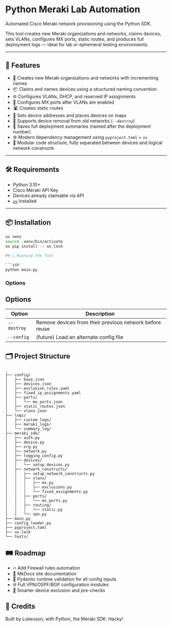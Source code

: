 # Python Meraki Lab Automation

Automated Cisco Meraki network provisioning using the Python SDK.

This tool creates new Meraki organizations and networks, claims devices, sets VLANs, configures MX ports, static routes, and produces full deployment logs — ideal for lab or ephemeral testing environments.

---

## 🚀 Features

- 🏢 Creates new Meraki organizations and networks with incrementing names
- 📦 Claims and names devices using a structured naming convention
- 🌐 Configures VLANs, DHCP, and reserved IP assignments
- 🔌 Configures MX ports after VLANs are enabled
- 🛣️ Creates static routes
- 📍 Sets device addresses and places devices on maps
- 🧹 Supports device removal from old networks (`--destroy`)
- 📝 Saves full deployment summaries (named after the deployment number)
- ⚙️ Modern dependency management using `pyproject.toml` + `uv`
- 🧩 Modular code structure, fully separated between devices and logical network constructs

---

## 🛠️ Requirements

- Python 3.10+
- Cisco Meraki API Key
- Devices already claimable via API
- [`uv`](https://github.com/astral-sh/uv) installed

---

## 📦 Installation

```bash
uv venv
source .venv/bin/activate
uv pip install -r uv.lock

## 🚀 Running the Tool

```zsh
python main.py
```

### Options

## Options

| Option     | Description                                      |
|------------|--------------------------------------------------|
| `--destroy` | Remove devices from their previous network before reuse |
| `--config`  | (future) Load an alternate config file |

## 🗂️ Project Structure
```
.
├── config/
│   ├── base.json
│   ├── devices.json
│   ├── exclusion_rules.yaml
│   ├── fixed_ip_assignments.yaml
│   ├── ports/
│   │   └── mx_ports.json
│   ├── static_routes.json
│   └── vlans.json
├── logs/
│   ├── custom_logs/
│   ├── meraki_logs/
│   └── summary_log/
├── meraki_sdk/
│   ├── auth.py
│   ├── device.py
│   ├── org.py
│   ├── network.py
│   ├── logging_config.py
│   ├── devices/
│   │   └── setup_devices.py
│   ├── network_constructs/
│   │   ├── setup_network_constructs.py
│   │   ├── vlans/
│   │   │   ├── mx.py
│   │   │   ├── exclusions.py
│   │   │   └── fixed_assignments.py
│   │   ├── ports/
│   │   │   └── mx_ports.py
│   │   ├── routing/
│   │   │   └── static.py
│   │   └── vpn.py
├── main.py
├── config_loader.py
├── pyproject.toml
├── uv.lock
└── tests/
```

## 🛤️ Roadmap
- 🔥 Add Firewall rules automation
- 📖 MkDocs site documentation
- 🧹 Pydantic runtime validation for all config inputs
- 🌐 Full VPN/OSPF/BGP configuration modules
- 🧠 Smarter device exclusion and pre-checks

## 🙌 Credits

Built by Lukeoson,
with Python, the Meraki SDK. Hacky!